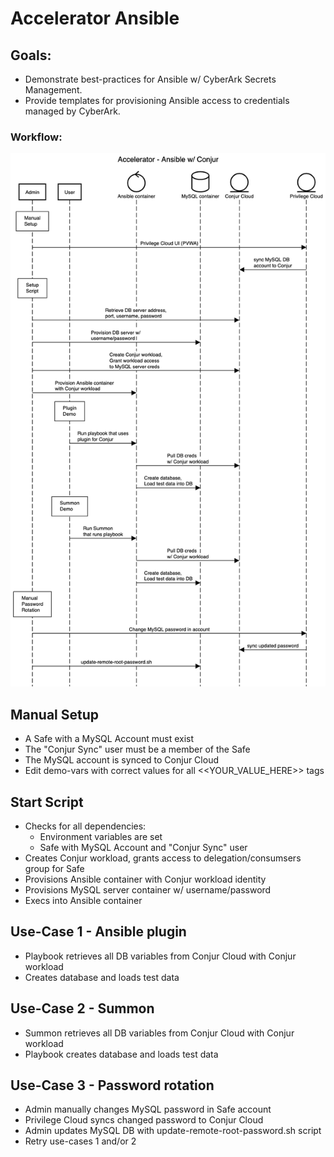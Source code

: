 # Accelerator Ansible

## Goals:
- Demonstrate best-practices for Ansible w/ CyberArk Secrets Management.
- Provide templates for provisioning Ansible access to credentials managed by CyberArk.

### Workflow:
![Ansible Workflow](https://github.com/conjurdemos/Accelerator-Ansible/blob/main/Ansible-Workflow.png?raw=true)

## Manual Setup
 - A Safe with a MySQL Account must exist
 - The "Conjur Sync" user must be a member of the Safe
 - The MySQL account is synced to Conjur Cloud
 - Edit demo-vars with correct values for all <<YOUR_VALUE_HERE>> tags

## Start Script
 - Checks for all dependencies:
   - Environment variables are set
   - Safe with MySQL Account and "Conjur Sync" user
 - Creates Conjur workload, grants access to delegation/consumsers group for Safe
 - Provisions Ansible container with Conjur workload identity
 - Provisions MySQL server container w/ username/password
 - Execs into Ansible container

## Use-Case 1 - Ansible plugin
 - Playbook retrieves all DB variables from Conjur Cloud with Conjur workload
 - Creates database and loads test data

## Use-Case 2 - Summon
 - Summon retrieves all DB variables from Conjur Cloud with Conjur workload
 - Playbook creates database and loads test data

## Use-Case 3 - Password rotation
 - Admin manually changes MySQL password in Safe account
 - Privilege Cloud syncs changed password to Conjur Cloud 
 - Admin updates MySQL DB with update-remote-root-password.sh script
 - Retry use-cases 1 and/or 2
